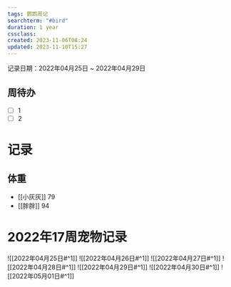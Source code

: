 ```yaml
---
tags: 鹦鹉周记
searchterm: "#bird"
duration: 1 year
cssclass: 
created: 2023-11-06T08:24
updated: 2023-11-10T15:27
---
```


记录日期：2022年04月25日 ~ 2022年04月29日

## 周待办
- [ ] 1
- [ ] 2

# 记录
## 体重
- [[小灰灰]] 79
- [[胖胖]] 94

# 2022年17周宠物记录
![[2022年04月25日#^1]] 
![[2022年04月26日#^1]] 
![[2022年04月27日#^1]] 
![[2022年04月28日#^1]] 
![[2022年04月29日#^1]] 
![[2022年04月30日#^1]] 
![[2022年05月01日#^1]] 

